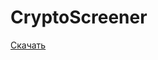 # CryptoScreener

[Скачать](https://github.com/alex290/CryptoScreener/releases/download/0.0.8-alpha/CryptoScreener.zip "Скачать")
